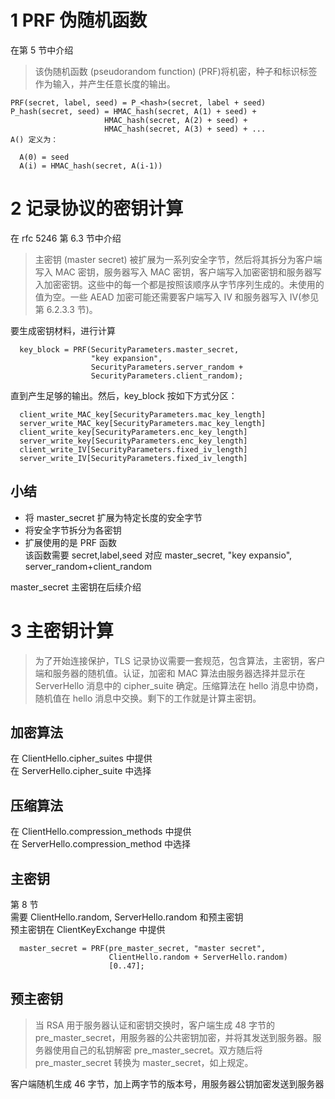 # 1 PRF 伪随机函数
在第 5 节中介绍
> 该伪随机函数 (pseudorandom function) (PRF)将机密，种子和标识标签作为输入，并产生任意长度的输出。

    PRF(secret, label, seed) = P_<hash>(secret, label + seed)
    P_hash(secret, seed) = HMAC_hash(secret, A(1) + seed) +
                         HMAC_hash(secret, A(2) + seed) +
                         HMAC_hash(secret, A(3) + seed) + ...
    A() 定义为：

      A(0) = seed
      A(i) = HMAC_hash(secret, A(i-1)) 


# 2 记录协议的密钥计算
在 rfc 5246 第 6.3 节中介绍

> 主密钥 (master secret) 被扩展为一系列安全字节，然后将其拆分为客户端写入 MAC 密钥，服务器写入 MAC 密钥，客户端写入加密密钥和服务器写入加密密钥。这些中的每一个都是按照该顺序从字节序列生成的。未使用的值为空。一些 AEAD 加密可能还需要客户端写入 IV 和服务器写入 IV(参见第 6.2.3.3 节)。

   要生成密钥材料，进行计算

      key_block = PRF(SecurityParameters.master_secret,
                      "key expansion",
                      SecurityParameters.server_random +
                      SecurityParameters.client_random);

   直到产生足够的输出。然后，key_block 按如下方式分区：
   

      client_write_MAC_key[SecurityParameters.mac_key_length]
      server_write_MAC_key[SecurityParameters.mac_key_length]
      client_write_key[SecurityParameters.enc_key_length]
      server_write_key[SecurityParameters.enc_key_length]
      client_write_IV[SecurityParameters.fixed_iv_length]
      server_write_IV[SecurityParameters.fixed_iv_length]

 
## 小结
* 将 master_secret 扩展为特定长度的安全字节
* 将安全字节拆分为各密钥
* 扩展使用的是 PRF 函数  
该函数需要 secret,label,seed
对应 master_secret, "key expansio", server_random+client_random

master_secret 主密钥在后续介绍

# 3 主密钥计算
      
> 为了开始连接保护，TLS 记录协议需要一套规范，包含算法，主密钥，客户端和服务器的随机值。认证，加密和 MAC 算法由服务器选择并显示在 ServerHello 消息中的 cipher_suite 确定。压缩算法在 hello 消息中协商，随机值在 hello 消息中交换。剩下的工作就是计算主密钥。


## 加密算法
在 ClientHello.cipher_suites 中提供  
在 ServerHello.cipher_suite 中选择

## 压缩算法
在 ClientHello.compression_methods 中提供  
在 ServerHello.compression_method 中选择

## 主密钥
第 8 节  
需要 ClientHello.random, ServerHello.random 和预主密钥  
预主密钥在 ClientKeyExchange 中提供

      master_secret = PRF(pre_master_secret, "master secret",
                          ClientHello.random + ServerHello.random)
                          [0..47];
## 预主密钥
> 当 RSA 用于服务器认证和密钥交换时，客户端生成 48 字节的 pre_master_secret，用服务器的公共密钥加密，并将其发送到服务器。服务器使用自己的私钥解密 pre_master_secret。双方随后将 pre_master_secret 转换为 master_secret，如上规定。

客户端随机生成 46 字节，加上两字节的版本号，用服务器公钥加密发送到服务器
